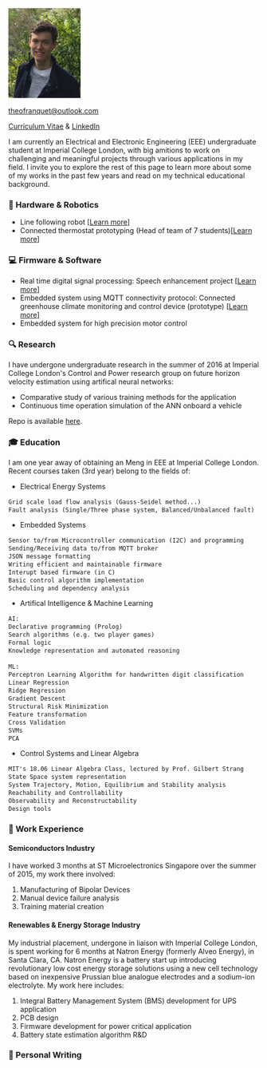  <img src="pp.jpg" alt="Smiley face" height="180" width="145"> 
 
[theofranquet@outlook.com](mailto:theofranquet@outlook.com) 

[Curriculum Vitae](/CV.pdf) & [LinkedIn](https://www.linkedin.com/in/theo-franquet-1b7097b3)


I am currently an Electrical and Electronic Engineering (EEE) undergraduate student at Imperial College London, with big amitions to work on challenging and meaningful projects through various applications in my field. I invite you to explore the rest of this page to learn more about some of my works in the past few years and read on my technical educational background.


### :electric_plug: Hardware & Robotics
-  Line following robot [[Learn more]()]
- Connected thermostat prototyping (Head of team of 7 students)[[Learn more](http://www.ee.ic.ac.uk/theo.franquet14/yr2proj/main.html)]


### :computer: Firmware & Software
- Real time digital signal processing: Speech enhancement project [[Learn more](https://github.com/TheoFranquet/RTDSP)]
- Embedded system using MQTT connectivity protocol: Connected greenhouse climate monitoring and control device (prototype) [[Learn more](https://github.com/guigzzz/Embedded-Project)]
- Embedded system for high precision motor control


### :mag: Research
I have undergone undergraduate research in the summer of 2016 at Imperial College London's Control and Power research group on future horizon velocity estimation using artifical neural networks:

- Comparative study of various training methods for the application
- Continuous time operation simulation of the ANN onboard a vehicle

Repo is available [here](https://github.com/TheoFranquet/UROP).


### :mortar_board: Education
I am one year away of obtaining an Meng in EEE at Imperial College London. Recent courses taken (3rd year) belong to the fields of:
- Electrical Energy Systems

```
Grid scale load flow analysis (Gauss-Seidel method...)
Fault analysis (Single/Three phase system, Balanced/Unbalanced fault)
```
- Embedded Systems

```
Sensor to/from Microcontroller communication (I2C) and programming
Sending/Receiving data to/from MQTT broker
JSON message formatting
Writing efficient and maintainable firmware
Interupt based firmware (in C)
Basic control algorithm implementation
Scheduling and dependency analysis
```
- Artifical Intelligence & Machine Learning

```
AI:
Declarative programming (Prolog)
Search algorithms (e.g. two player games)
Formal logic
Knowledge representation and automated reasoning

ML:
Perceptron Learning Algorithm for handwritten digit classification
Linear Regression
Ridge Regression
Gradient Descent
Structural Risk Minimization
Feature transformation
Cross Validation
SVMs
PCA
```
- Control Systems and Linear Algebra

```
MIT's 18.06 Linear Algebra Class, lectured by Prof. Gilbert Strang
State Space system representation
System Trajectory, Motion, Equilibrium and Stability analysis
Reachability and Controllability
Observability and Reconstructability
Design tools
```

### :briefcase: Work Experience
#### Semiconductors Industry
I have worked 3 months at ST Microelectronics Singapore over the summer of 2015, my work there involved:

1. Manufacturing of Bipolar Devices 
2. Manual device failure analysis
3. Training material creation

#### Renewables & Energy Storage Industry
My industrial placement, undergone in liaison with Imperial College London, is spent working for 6 months at Natron Energy (formerly Alveo Energy), in Santa Clara, CA. Natron Energy is a battery start up introducing revolutionary low cost energy storage solutions using a new cell technology based on inexpensive Prussian blue analogue electrodes and a sodium-ion electrolyte. My work here includes:

1. Integral Battery Management System (BMS) development for UPS application
2. PCB design
3. Firmware development for power critical application
4. Battery state estimation algorithm R&D

### :memo: Personal Writing


